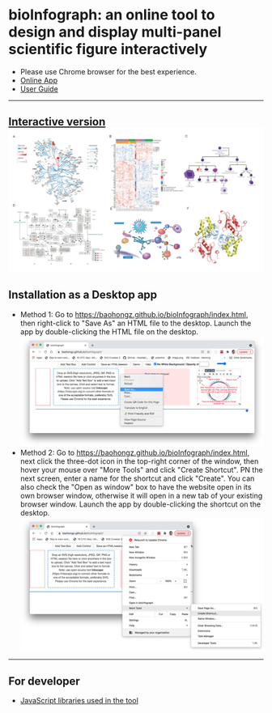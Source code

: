 # bioInfograph: an online tool to design and display multi-panel scientific figure interactively

* Please use Chrome browser for the best experience.
* [Online App](https://baohongz.github.io/bioInfograph)
* [User Guide](https://baohongz.github.io/bioInfograph/help.html)
---
[Interactive version](https://baohongz.github.io/bioInfograph/figure/Fig1.html)
![bioInfograph](figure/Figure1.jpg?raw=true "bioInfograph")
---
## Installation as a Desktop app
* Method 1: Go to https://baohongz.github.io/bioInfograph/index.html, then right-click to "Save As" an HTML file to the desktop. Launch the app by double-clicking the HTML file on the desktop.
![installation1](figure/installation1.jpeg?raw=true "installation1")
* Method 2: Go to https://baohongz.github.io/bioInfograph/index.html, next click the three-dot icon in the top-right corner of the window, then hover your mouse over "More Tools" and click "Create Shortcut". PN the next screen, enter a name for the shortcut and click "Create". You can also check the "Open as window" box to have the website open in its own browser window, otherwise it will open in a new tab of your existing browser window. Launch the app by double-clicking the shortcut on the desktop.
![installation2](figure/installation2.jpeg?raw=true "installation2")
---
## For developer
* [JavaScript libraries used in the tool](https://github.com/baohongz/bioInfograph/blob/gh-pages/dist/README.md)
